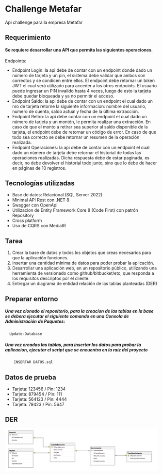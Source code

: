 
# Challenge Metafar

Api challenge para la empresa Metafar

## Requerimiento

#### Se requiere desarrollar una API que permita las siguientes operaciones.

Endpoints:
- Endpoint Login: la api debe de contar con un endpoint donde dado un número de tarjeta y un pin, el sistema debe validar que ambos son correctos y se condicen entre ellos. El endpoint debe retornar un token JWT el cual será utilizado para acceder a los otros endpoints. El usuario puede ingresar un PIN invalido hasta 4 veces, luego de esto la tarjeta debe quedar bloqueada y ya no permitir el acceso.
- Endpoint Saldo: la api debe de contar con un endpoint el cual dado un nro de tarjeta retorne la siguiente informacion: nombre del usuario, numero de cuenta, saldo actual y fecha de la última extracción.
- Endpoint Retiro: la api debe contar con un endpoint el cual dado un número de tarjeta y un montón, le permita realizar una extracción. En caso de que el monto a retirar sea superior al saldo disponible de la tarjeta, el endpoint debe de retornar un código de error. En caso de que todo sea correcto se debe retornar un resumen de la operación realizada.
- Endpoint Operaciones: la api debe de contar con un endpoint el cual dado un número de tarjeta debe retornar el historial de todas las operaciones realizadas. Dicha respuesta debe de estar paginada, es decir, no debe devolver el historial todo junto, sino que lo debe de hacer en páginas de 10 registros.
## Tecnologías utilizadas

- Base de datos: Relacional (SQL Server 2022)
- Minimal API Rest con .NET 8
- Swagger con OpenApi
- Utilizacion de Entity Framework Core 8 (Code First) con patrón Repository
- Cross platform
- Uso de CQRS con MediatR

## Tarea

1. Crear la base de datos y todos los objetos que creas necesarios para que la aplicación funciones.
2. Insertar una cantidad mínima de datos para poder probar la aplicación.
3. Desarrollar una aplicación web, en un repositorio público, utilizando una herramienta de versionado como github/bitbucket/etc, que responda a los requisitos descriptos por el cliente.
4. Entregar un diagrama de entidad relación de las tablas planteadas (DER)
## Preparar entorno

##### Una vez clonado el repositorio, para la creacion de las tablas en la base se debera ejecutar el siguiente comando en una Consola de Administración de Paquetes:

```bash
  Update-Database
```


##### Una vez creadas las tablas, para insertar los datos para probar la aplicacion, ejecutar el script que se encuentra en la raiz del proyecto


```bash
    INSERTAR DATOS.sql
```


## Datos de prueba

- Tarjeta: 123456 / Pin: 1234
- Tarjeta: 879454 / Pin: 111
- Tarjeta: 564123 / Pin: 4444
- Tarjeta: 79423 / Pin: 5647

## DER

![DER](https://github.com/SantiGO055/challenge-metafar/blob/master/Utils/DER.jpg?raw=true)
